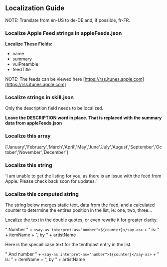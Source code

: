 ## Localization Guide

NOTE: Translate from en-US to de-DE and, if possible, fr-FR. 

### Localize Apple Feed strings in appleFeeds.json
__Localize These Fields:__
- name
- summary
- vuiPreamble
- feedTitle

NOTE: The feeds can be viewed here [https://rss.itunes.apple.com](https://rss.itunes.apple.com)

### Localize strings in skill.json
Only the description field needs to be localized. 

__Leave the DESCRIPTION word in place. That is replaced with the summary data from appleFeeds.json__

### Localize this array
['January','February','March','April','May','June','July','August','September','October','November','December']

### Localize this string
'I am unable to get the listing for you, as there is an issue with the feed from Apple. Please check back soon for updates.'

### Localize this computed string
The string below merges static text, data from the feed, and a calculated counter to determine the entires position in the list, ie: one, two, three...  

Localize the text in the double quotes, or even rewrite it for greater clarity.

" Number " + `<say-as interpret-as="number">${counter}</say-as>` + " is: "  + itemName + ", by " + artistName

Here is the specail case text for the tenth/last entry in the list.

" And number " + `<say-as interpret-as="number">${counter}</say-as>` + " is: "  + itemName + ", by " + artistName
